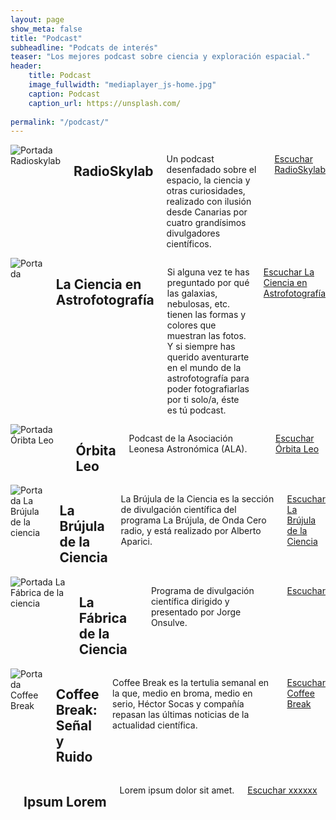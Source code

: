 ```yaml
---
layout: page
show_meta: false
title: "Podcast"
subheadline: "Podcats de interés"
teaser: "Los mejores podcast sobre ciencia y exploración espacial."
header:
    title: Podcast
    image_fullwidth: "mediaplayer_js-home.jpg"
    caption: Podcast
    caption_url: https://unsplash.com/
   
permalink: "/podcast/"
---
```



<!--more-->

<div class="row t60">
    <div class="medium-6 columns b30">
        <img src="{{ site.urlimg }}rskylab.jpg" alt="Portada Radioskylab">
        <h2>RadioSkylab</h2>
        <p>Un podcast desenfadado sobre el espacio, la ciencia y otras curiosidades, realizado con ilusión desde Canarias por cuatro grandísimos divulgadores científicos.</p>
        <p><a href="http://radioskylab.es" target="blank" alt="Escuchar RadioSkylab">Escuchar RadioSkylab</a></p>
    </div>
    <div class="medium-6 columns b30">
        <img src="{{ site.urlimg }}ciencia_astrofoto.jpg" alt=Portada La Ciencia en Astrofotografía">
        <h2>La Ciencia en Astrofotografía</h2>
        <p>Si alguna vez te has preguntado por qué las galaxias, nebulosas, etc. tienen las formas y colores que muestran las fotos. Y si siempre has querido aventurarte en el mundo de la astrofotografía para poder fotografiarlas por ti solo/a, éste es tú podcast.</p>
        <p><a href="https://podcasts.fotografonocturno.com/la-ciencia-en-la-astrofotografia/" target="blank" alt="Escuchar La Ciencia en Astrofotografía">Escuchar La Ciencia en Astrofotografía</a></p>
    </div>  
</div><!-- /.row -->


<div class="row t30">
    <div class="medium-4 columns">
        <img src="{{ site.urlimg }}orbitaleo.jpg" alt="Portada Óribta Leo">
        <h2>Órbita Leo</h2>
        <p>Podcast de la Asociación Leonesa Astronómica (ALA).</p>
        <p><a href="http://www.astroleon.org/orbita-leo" target="blank" alt="Escuchar Órbita Leo">Escuchar Órbita Leo</a></p>
    </div>
     <div class="medium-4 columns">
        <img src="{{ site.urlimg }}brujula.jpg" alt="Portada La Brújula de la ciencia">
        <h2>La Brújula de la Ciencia</h2>
        <p>La Brújula de la Ciencia es la sección de divulgación científica del programa La Brújula, de Onda Cero radio, y está realizado por Alberto Aparici.</p>
        <p><a href="https://www.ivoox.com/podcast-brujula-ciencia_sq_f1171949_1.html" target="blank" alt="Escuchar La brújula dela ciencia">Escuchar La Brújula de la Ciencia</a></p>
    </div>
     <div class="medium-4 columns">
        <img src="{{ site.urlimg }}fabrica-podcast.jpg" alt="Portada La Fábrica de la ciencia">
        <h2>La Fábrica de la Ciencia</h2>
        <p>Programa de divulgación científica dirigido y presentado por Jorge Onsulve.</p>
        <p><a href="https://www.ivoox.com/podcast-fabrica-ciencia-lfdlc_sq_f1100722_1.html" target="blank" alt="Escuchar La Fábrica de la ciencia">Escuchar </a></p>
    </div>
</div>

<div class="row t60">
    <div class="medium-6 columns b30">
        <img src="{{ site.urlimg }}coffe_break.jpg" alt="Portada Coffee Break">
        <h2>Coffee Break: Señal y Ruido</h2>
        <p>Coffee Break es la tertulia semanal en la que, medio en broma, medio en serio, Héctor Socas y compañía repasan las últimas noticias de la actualidad científica.</p>
        <p><a href="http://vivaldi.ll.iac.es/proyecto/coffeebreak/" target="blank" alt="Escuchar Coffee Break">Escuchar Coffee Break</a></p>
    </div>
    <div class="medium-6 columns b30">
        <img src="{{ site.urlimg }}default_img.jpg" alt="">
        <h2>Ipsum Lorem</h2>
        <p>Lorem ipsum dolor sit amet.</p>
        <p><a href="" target="blank" alt="">Escuchar xxxxxx</a></p>
    </div>  
</div><!-- /.row -->
